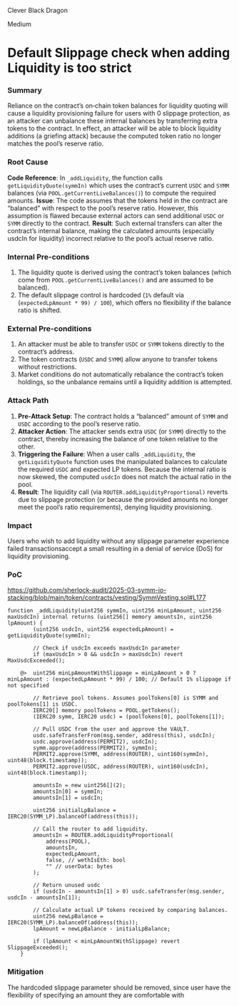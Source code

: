 Clever Black Dragon

Medium

# Default Slippage check when adding Liquidity is too strict

### Summary

Reliance on the contract’s on‑chain token balances for liquidity quoting will cause a liquidity provisioning failure for users with 0 slippage protection, as an attacker can unbalance these internal balances by transferring extra tokens to the contract. In effect, an attacker will be able to block liquidity additions (a griefing attack) because the computed token ratio no longer matches the pool’s reserve ratio.

### Root Cause

**Code Reference**: In ``_addLiquidity``, the function calls ``getLiquidityQuote(symmIn)`` which uses the contract’s current `USDC` and `SYMM` balances (via `POOL.getCurrentLiveBalances()`) to compute the required amounts.
**Issue**: The code assumes that the tokens held in the contract are “balanced” with respect to the pool’s reserve ratio. However, this assumption is flawed because external actors can send additional `USDC` or `SYMM` directly to the contract.
**Result**: Such external transfers can alter the contract’s internal balance, making the calculated amounts (especially usdcIn for liquidity) incorrect relative to the pool’s actual reserve ratio.


### Internal Pre-conditions

1. The liquidity quote is derived using the contract’s token balances (which come from `POOL.getCurrentLiveBalances()` and are assumed to be balanced).
2. The default slippage control is hardcoded (`1%` default via (`expectedLpAmount * 99) / 100`), which offers no flexibility if the balance ratio is shifted.


### External Pre-conditions

1. An attacker must be able to transfer `USDC` or `SYMM` tokens directly to the contract’s address.
2. The token contracts (`USDC` and `SYMM`) allow anyone to transfer tokens without restrictions.
3. Market conditions do not automatically rebalance the contract’s token holdings, so the unbalance remains until a liquidity addition is attempted.


### Attack Path


1. **Pre-Attack Setup**:
 The contract holds a “balanced” amount of `SYMM` and `USDC` according to the pool’s reserve ratio.
2. **Attacker Action**:
The attacker sends extra `USDC` (or `SYMM`) directly to the contract, thereby increasing the balance of one token relative to the other.
3. **Triggering the Failure**:
When a user calls `_addLiquidity`, the `getLiquidityQuote` function uses the manipulated balances to calculate the required `USDC` and expected LP tokens.
Because the internal ratio is now skewed, the computed `usdcIn` does not match the actual ratio in the pool.
4. **Result**:
The liquidity call (via `ROUTER.addLiquidityProportional)` reverts due to slippage protection (or because the provided amounts no longer meet the pool’s ratio requirements), denying liquidity provisioning.


### Impact

Users who wish to add liquidity without any slippage parameter  experience failed transactionsaccept a small resulting in a denial of service (DoS) for liquidity provisioning.

### PoC
https://github.com/sherlock-audit/2025-03-symm-io-stacking/blob/main/token/contracts/vesting/SymmVesting.sol#L177

```solidity
function _addLiquidity(uint256 symmIn, uint256 minLpAmount, uint256 maxUsdcIn) internal returns (uint256[] memory amountsIn, uint256 lpAmount) {
		(uint256 usdcIn, uint256 expectedLpAmount) = getLiquidityQuote(symmIn);

		// Check if usdcIn exceeds maxUsdcIn parameter
		if (maxUsdcIn > 0 && usdcIn > maxUsdcIn) revert MaxUsdcExceeded();

	@>	uint256 minLpAmountWithSlippage = minLpAmount > 0 ? minLpAmount : (expectedLpAmount * 99) / 100; // Default 1% slippage if not specified

		// Retrieve pool tokens. Assumes poolTokens[0] is SYMM and poolTokens[1] is USDC.
		IERC20[] memory poolTokens = POOL.getTokens();
		(IERC20 symm, IERC20 usdc) = (poolTokens[0], poolTokens[1]);

		// Pull USDC from the user and approve the VAULT.
		usdc.safeTransferFrom(msg.sender, address(this), usdcIn);
		usdc.approve(address(PERMIT2), usdcIn);
		symm.approve(address(PERMIT2), symmIn);
		PERMIT2.approve(SYMM, address(ROUTER), uint160(symmIn), uint48(block.timestamp));
		PERMIT2.approve(USDC, address(ROUTER), uint160(usdcIn), uint48(block.timestamp));

		amountsIn = new uint256[](2);
		amountsIn[0] = symmIn;
		amountsIn[1] = usdcIn;

		uint256 initialLpBalance = IERC20(SYMM_LP).balanceOf(address(this));

		// Call the router to add liquidity.
		amountsIn = ROUTER.addLiquidityProportional(
			address(POOL),
			amountsIn,
			expectedLpAmount,
			false, // wethIsEth: bool
			"" // userData: bytes
		);

		// Return unused usdc
		if (usdcIn - amountsIn[1] > 0) usdc.safeTransfer(msg.sender, usdcIn - amountsIn[1]);

		// Calculate actual LP tokens received by comparing balances.
		uint256 newLpBalance = IERC20(SYMM_LP).balanceOf(address(this));
		lpAmount = newLpBalance - initialLpBalance;

		if (lpAmount < minLpAmountWithSlippage) revert SlippageExceeded();
	}
```

### Mitigation

The hardcoded slippage parameter should be removed, since user have the flexibility of specifying an amount they are comfortable with